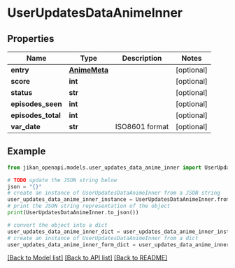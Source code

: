 # UserUpdatesDataAnimeInner


## Properties

Name | Type | Description | Notes
------------ | ------------- | ------------- | -------------
**entry** | [**AnimeMeta**](AnimeMeta.md) |  | [optional] 
**score** | **int** |  | [optional] 
**status** | **str** |  | [optional] 
**episodes_seen** | **int** |  | [optional] 
**episodes_total** | **int** |  | [optional] 
**var_date** | **str** | ISO8601 format | [optional] 

## Example

```python
from jikan_openapi.models.user_updates_data_anime_inner import UserUpdatesDataAnimeInner

# TODO update the JSON string below
json = "{}"
# create an instance of UserUpdatesDataAnimeInner from a JSON string
user_updates_data_anime_inner_instance = UserUpdatesDataAnimeInner.from_json(json)
# print the JSON string representation of the object
print(UserUpdatesDataAnimeInner.to_json())

# convert the object into a dict
user_updates_data_anime_inner_dict = user_updates_data_anime_inner_instance.to_dict()
# create an instance of UserUpdatesDataAnimeInner from a dict
user_updates_data_anime_inner_form_dict = user_updates_data_anime_inner.from_dict(user_updates_data_anime_inner_dict)
```
[[Back to Model list]](../README.md#documentation-for-models) [[Back to API list]](../README.md#documentation-for-api-endpoints) [[Back to README]](../README.md)


